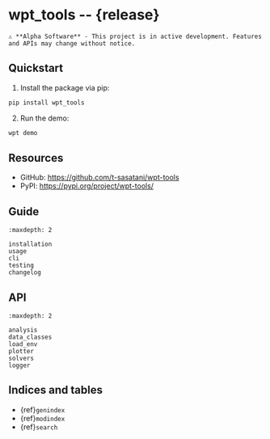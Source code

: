 # wpt_tools -- {release}

```{important}
⚠️ **Alpha Software** - This project is in active development. Features and APIs may change without notice.
```

## Quickstart

1. Install the package via pip:

```bash
pip install wpt_tools
```

2. Run the demo:

```bash
wpt demo
```

## Resources

- GitHub: https://github.com/t-sasatani/wpt-tools
- PyPI: https://pypi.org/project/wpt-tools/

## Guide

```{toctree}
:maxdepth: 2

installation
usage
cli
testing
changelog
```

## API

```{toctree}
:maxdepth: 2

analysis
data_classes
load_env
plotter
solvers
logger
```

## Indices and tables

- {ref}`genindex`
- {ref}`modindex`
- {ref}`search`
